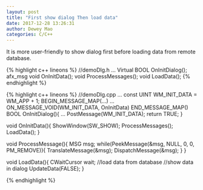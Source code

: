```yaml
--- 
layout: post 
title: "First show dialog Then load data" 
date: 2017-12-28 13:26:31 
author: Dewey Mao 
categories: C/C++ 
--- 
```


It is more user-friendly to show dialog first before loading data from remote database.

{% highlight c++ lineons %}
//demoDlg.h
...
Virtual BOOL OnInitDialog();
afx_msg void OnInitData();
void ProcessMessages();
void LoadData();
{% endhighlight %}

{% highlight c++ lineons %}
//demoDlg.cpp
...
const UINT WM_INIT_DATA = WM_APP + 1;
BEGIN_MESSAGE_MAP(...)
...
ON_MESSAGE_VOID(WM_INIT_DATA, OnInitData)
END_MESSAGE_MAP()
 BOOL OnInitDialog(){
	...
	PostMessage(WM_INIT_DATA);
	return TRUE;
 }

 void OnInitData(){
	ShowWindow(SW_SHOW);
	ProcessMessages();
	LoadData();
 }

 void ProcessMessage(){
	MSG msg;
	while(PeekMessage(&msg, NULL, 0, 0, PM_REMOVE)){
		TranslateMessage(&msg);
		DispatchMessage(&msg);
	}
 }

 void LoadData(){
	CWaitCursor wait;
	//load data from database
	//show data in dialog
	UpdateData(FALSE);
 }

{% endhighlight %}